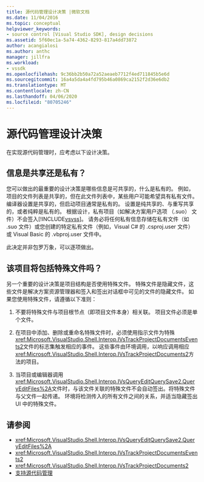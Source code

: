 ```yaml
---
title: 源代码管理设计决策 |微软文档
ms.date: 11/04/2016
ms.topic: conceptual
helpviewer_keywords:
- source control [Visual Studio SDK], design decisions
ms.assetid: 5f60ec1a-5a74-4362-8293-817a4dd73872
author: acangialosi
ms.author: anthc
manager: jillfra
ms.workload:
- vssdk
ms.openlocfilehash: 9c36bb2b50a72a52aeaeb7712f4ed711845b5e6d
ms.sourcegitcommit: 16a4a5da4a4fd795b46a0869ca2152f2d36e6db2
ms.translationtype: MT
ms.contentlocale: zh-CN
ms.lasthandoff: 04/06/2020
ms.locfileid: "80705246"
---
```

# <a name="source-control-design-decisions"></a>源代码管理设计决策
在实现源代码管理时，应考虑以下设计决策。

## <a name="will-information-be-shared-or-private"></a>信息是共享还是私有？
 您可以做出的最重要的设计决策是哪些信息是可共享的，什么是私有的。 例如，项目的文件列表是共享的，但在此文件列表中，某些用户可能希望具有私有文件。 编译器设置是共享的，但启动项目通常是私有的。 设置是纯共享的、与重写共享的，或者纯粹是私有的。 根据设计，私有项目（如解决方案用户选项 （.suo） 文件）不会签入[!INCLUDE[vsvss](../../extensibility/includes/vsvss_md.md)]。 请务必将任何私有信息存储在私有文件（如 .suo 文件）或您创建的特定私有文件（例如，Visual C# 的 .csproj.user 文件）或 Visual Basic 的 .vbproj.user 文件中。

 此决定并非包罗万象，可以逐项做出。

## <a name="will-the-project-include-special-files"></a>该项目将包括特殊文件吗？
 另一个重要的设计决策是项目结构是否使用特殊文件。 特殊文件是隐藏文件，这些文件是解决方案资源管理器和签入和签出对话框中可见的文件的隐藏文件。 如果您使用特殊文件，请遵循以下准则：

1. 不要将特殊文件与项目根节点（即项目文件本身）相关联。 项目文件必须是单个文件。

2. 在项目中添加、删除或重命名特殊文件时，必须使用指示文件为特殊<xref:Microsoft.VisualStudio.Shell.Interop.IVsTrackProjectDocumentsEvents2>文件的标志集触发相应的事件。 这些事件由环境调用，以响应调用相应<xref:Microsoft.VisualStudio.Shell.Interop.IVsTrackProjectDocuments2>方法的项目。

3. 当项目或编辑器调用<xref:Microsoft.VisualStudio.Shell.Interop.IVsQueryEditQuerySave2.QueryEditFiles%2A>文件时，与该文件关联的特殊文件不会自动签出。将特殊文件与父文件一起传递。 环境将检测传入的所有文件之间的关系，并适当隐藏签出 UI 中的特殊文件。

## <a name="see-also"></a>请参阅
- <xref:Microsoft.VisualStudio.Shell.Interop.IVsQueryEditQuerySave2.QueryEditFiles%2A>
- <xref:Microsoft.VisualStudio.Shell.Interop.IVsTrackProjectDocumentsEvents2>
- <xref:Microsoft.VisualStudio.Shell.Interop.IVsTrackProjectDocuments2>
- [支持源代码管理](../../extensibility/internals/supporting-source-control.md)
